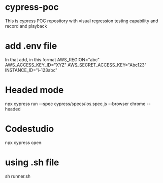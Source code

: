 # cypress-poc
This is cypress POC repository with visual regression testing capability and record and playback

# add .env file

In that add,
in this format
AWS_REGION="abc"
AWS_ACCESS_KEY_ID="XYZ"
AWS_SECRET_ACCESS_KEY="Abc123"
INSTANCE_ID="i-123abc"

# Headed mode
npx cypress run --spec cypress/specs/los.spec.js --browser chrome --headed

# Codestudio
npx cypress open

# using .sh file
sh runner.sh
